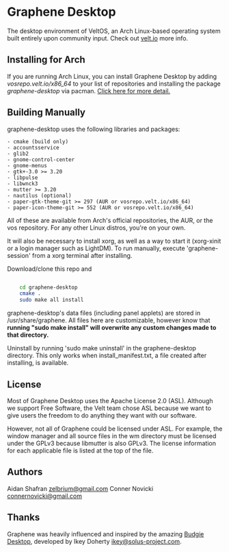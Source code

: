Graphene Desktop
==========

The desktop environment of VeltOS, an Arch Linux-based operating system
built entirely upon community input. Check out [velt.io](https://www.velt.io) more info.

Installing for Arch
--------

If you are running Arch Linux, you can install Graphene Desktop by adding
*vosrepo.velt.io/x86_64* to your list of repositories and installing the
package *graphene-desktop* via pacman. [Click here for more detail.](https://velt.io/veltos-installation/)

Building Manually
--------

graphene-desktop uses the following libraries and packages:

    - cmake (build only)
    - accountsservice
    - glib2
    - gnome-control-center
    - gnome-menus
    - gtk+-3.0 >= 3.20
    - libpulse
    - libwnck3
    - mutter >= 3.20
    - nautilus (optional)
    - paper-gtk-theme-git >= 297 (AUR or vosrepo.velt.io/x86_64)
    - paper-icon-theme-git >= 552 (AUR or vosrepo.velt.io/x86_64)

All of these are available from Arch's official repositories, the AUR,
or the vos repository. For any other Linux distros, you're on your own.

It will also be necessary to install xorg, as well as a way to start
it (xorg-xinit or a login manager such as LightDM). To run manually,
execute 'graphene-session' from a xorg terminal after installing.

Download/clone this repo and

```bash

    cd graphene-desktop
    cmake .
    sudo make all install
```

graphene-desktop's data files (including panel applets) are stored in /usr/share/graphene.
All files here are customizable, however know that **running "sudo make install"
will overwrite any custom changes made to that directory.**

Uninstall by running 'sudo make uninstall' in the graphene-desktop directory. This only works
when install_manifest.txt, a file created after installing, is available.

License
--------

Most of Graphene Desktop uses the Apache License 2.0 (ASL). Although we support Free Software,
the Velt team chose ASL because we want to give users the freedom to do anything they want
with our software.

However, not all of Graphene could be licensed under ASL. For example, the window manager and
all source files in the wm directory must be licensed under the GPLv3 because libmutter is also
GPLv3. The license information for each applicable file is listed at the top of the file.

Authors
--------

Aidan Shafran <zelbrium@gmail.com>
Conner Novicki <connernovicki@gmail.com>

Thanks
--------

Graphene was heavily influenced and inspired by the amazing [Budgie Desktop](https://solus-project.com/budgie/), developed by Ikey Doherty <ikey@solus-project.com>.